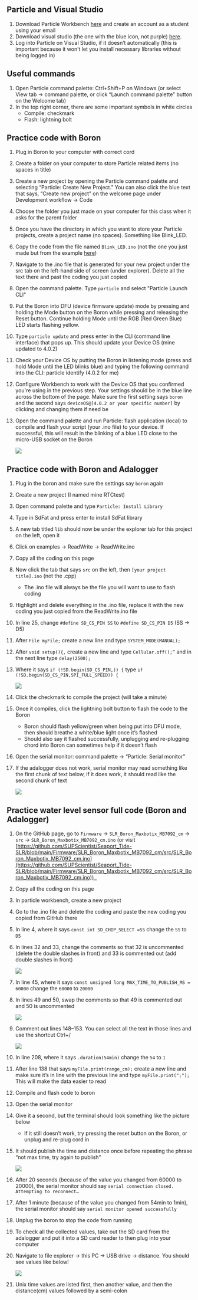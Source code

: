 ## Particle and Visual Studio

1. Download Particle Workbench [here](https://www.particle.io/workbench/) and create an account as a student using your email
2. Download visual studio (the one with the blue icon, not purple) [here](https://code.visualstudio.com/).
3. Log into Particle on Visual Studio, if it doesn’t automatically (this is important because it won’t let you install necessary libraries without being logged in)
## Useful commands

1. Open Particle command palette: Ctrl+Shift+P on Windows (or select View tab -> command palette, or click “Launch command palette” button on the Welcome tab)
2. In the top right corner, there are some important symbols in white circles
	- Compile: checkmark
	- Flash: lightning bolt
## Practice code with Boron

1. Plug in Boron to your computer with correct cord
2. Create a folder on your computer to store Particle related items (no spaces in title)
3. Create a new project by opening the Particle command palette and selecting “Particle: Create New Project.” You can also click the blue text that says, “Create new project” on the welcome page under Development workflow -> Code
4. Choose the folder you just made on your computer for this class when it asks for the parent folder
5. Once you have the directory in which you want to store your Particle projects, create a project name (no spaces). Something like Blink_LED.
6. Copy the code from the file named `Blink_LED.ino` (not the one you just made but from the example [here](https://github.com/SUPScientist/Smart-Coasts/blob/main/Class-01-Intro/Blink_LED.ino))
7. Navigate to the .ino file that is generated for your new project under the src tab on the left-hand side of screen (under explorer). Delete all the text there and past the coding you just copied
8. Open the command palette. Type `particle` and select "Particle Launch CLI"
9. Put the Boron into DFU (device firmware update) mode by pressing and holding the Mode button on the Boron while pressing and releasing the Reset button. Continue holding Mode until the RGB (Red Green Blue) LED starts flashing yellow.
10. Type `particle update` and press enter in the CLI (command line interface) that pops up. This should update your Device OS (mine updated to 4.0.2)
11. Check your Device OS by putting the Boron in listening mode (press and hold Mode until the LED blinks blue) and typing the following command into the CLI: particle identify (4.0.2 for me)
12. Configure Workbench to work with the Device OS that you confirmed you're using in the previous step. Your settings should be in the blue line across the bottom of the page. Make sure the first setting says `boron` and the second says `deviceOS@[4.0.2 or your specific number]` by clicking and changing them if need be
13. Open the command palette and run Particle: flash application (local) to compile and flash your script (your .ino file) to your device. If successful, this will result in the blinking of a blue LED close to the micro-USB socket on the Boron

	![](https://github.com/acl3053/Seaport_Tide-SLR/blob/main/Firmware/Getting%20Started%20With%20Particle%20for%20Water%20Level%20Sensor%20Images/0.jpg)

## Practice code with Boron and Adalogger

1. Plug in the boron and make sure the settings say `boron` again 
2. Create a new project (I named mine RTCtest) 
3. Open command palette and type `Particle: Install Library` 
4. Type in SdFat and press enter to install SdFat library 
5. A new tab titled `lib` should now be under the explorer tab for this project on the left, open it 
6. Click on examples -> ReadWrite -> ReadWrite.ino 
7. Copy all the coding on this page 
8. Now click the tab that says `src` on the left, then `[your project title].ino` (not the .cpp) 
	- The .ino file will always be the file you will want to use to flash coding 
9. Highlight and delete everything in the .ino file, replace it with the new coding you just copied from the ReadWrite.ino file 
10. In line 25, change `#define SD_CS_PIN SS` to `#define SD_CS_PIN D5` (SS -> D5) 
11. After `File myFile;` create a new line and type `SYSTEM_MODE(MANUAL);`
12. After `void setup(){,` create a new line and type `Cellular.off();”` and in the next line type `delay(2500);` 
13. Where it says `if (!SD.begin(SD_CS_PIN,)) {` type `if (!SD.begin(SD_CS_PIN,SPI_FULL_SPEED)) {`

	![](https://github.com/acl3053/Seaport_Tide-SLR/blob/main/Firmware/Getting%20Started%20With%20Particle%20for%20Water%20Level%20Sensor%20Images/1.jpg)

14. Click the checkmark to compile the project (will take a minute) 
15. Once it compiles, click the lightning bolt button to flash the code to the Boron 
	- Boron should flash yellow/green when being put into DFU mode, then should breathe a white/blue light once it’s flashed 
	- Should also say it flashed successfully, unplugging and re-plugging chord into Boron can sometimes help if it doesn’t flash 
16. Open the serial monitor: command palette -> “Particle: Serial monitor”  
17. If the adalogger does not work, serial monitor may read something like the first chunk of text below, if it does work, it should read like the second chunk of text

	![](https://github.com/acl3053/Seaport_Tide-SLR/blob/main/Firmware/Getting%20Started%20With%20Particle%20for%20Water%20Level%20Sensor%20Images/2.jpg)

## Practice water level sensor full code (Boron and Adalogger) 

1. On the GitHub page, go to `Firmware` -> `SLR_Boron_Maxbotix_MB7092_cm` -> `src` -> `SLR_Boron_Maxbotix_MB7092_cm.ino` (or visit [https://github.com/SUPScientist/Seaport_Tide-SLR/blob/main/Firmware/SLR_Boron_Maxbotix_MB7092_cm/src/SLR_Boron_Maxbotix_MB7092_cm.ino](https://github.com/SUPScientist/Seaport_Tide-SLR/blob/main/Firmware/SLR_Boron_Maxbotix_MB7092_cm/src/SLR_Boron_Maxbotix_MB7092_cm.ino))  
2. Copy all the coding on this page 
3. In particle workbench, create a new project 
4. Go to the .ino file and delete the coding and paste the new coding you copied from GitHub there 
5. In line 4, where it says `const int SD_CHIP_SELECT =SS` change the `SS` to `D5` 
6. In lines 32 and 33, change the comments so that 32 is uncommented (delete the double slashes in front) and 33 is commented out (add double slashes in front)

	![](https://github.com/acl3053/Seaport_Tide-SLR/blob/main/Firmware/Getting%20Started%20With%20Particle%20for%20Water%20Level%20Sensor%20Images/3.jpg)

7. In line 45, where it says `const unsigned long MAX_TIME_TO_PUBLISH_MS = 60000` change the `60000` to `20000`
8. In lines 49 and 50, swap the comments so that 49 is commented out and 50 is uncommented

	![](https://github.com/acl3053/Seaport_Tide-SLR/blob/main/Firmware/Getting%20Started%20With%20Particle%20for%20Water%20Level%20Sensor%20Images/4.jpg)

9. Comment out lines 148–153. You can select all the text in those lines and use the shortcut Ctrl+/

	![](https://github.com/acl3053/Seaport_Tide-SLR/blob/main/Firmware/Getting%20Started%20With%20Particle%20for%20Water%20Level%20Sensor%20Images/5.jpg)

10. In line 208, where it says `.duration(54min)` change the `54` to `1` 
11. After line 138 that says `myFile.print(range_cm);` create a new line and make sure it’s in line with the previous line and type `myFile.print(";");` This will make the data easier to read 
12. Compile and flash code to boron 
13. Open the serial monitor 
14. Give it a second, but the terminal should look something like the picture below 
	- If it still doesn’t work, try pressing the reset button on the Boron, or unplug and re-plug cord in 
15. It should publish the time and distance once before repeating the phrase “not max time, try again to publish”

	![](https://github.com/acl3053/Seaport_Tide-SLR/blob/main/Firmware/Getting%20Started%20With%20Particle%20for%20Water%20Level%20Sensor%20Images/6.jpg)

16. After 20 seconds (because of the value you changed from 60000 to 20000), the serial monitor should say `serial connection closed. Attempting to reconnect…`
17. After 1 minute (because of the value you changed from 54min to 1min), the serial monitor should say `serial monitor opened successfully` 
18. Unplug the boron to stop the code from running 
19. To check all the collected values, take out the SD card from the adalogger and put it into a SD card reader to then plug into your computer 
20. Navigate to file explorer -> this PC -> USB drive -> distance. You should see values like below!

	![](https://github.com/acl3053/Seaport_Tide-SLR/blob/main/Firmware/Getting%20Started%20With%20Particle%20for%20Water%20Level%20Sensor%20Images/7.jpg)

21. Unix time values are listed first, then another value, and then the distance(cm) values followed by a semi-colon
